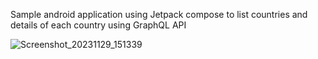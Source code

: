 Sample android application using Jetpack compose to list countries and details of each country using GraphQL API

![Screenshot_20231129_151339](https://github.com/SunnyJithin/CountryFromGraphQL/assets/39307777/8c7afe42-2402-46cc-bc9b-593e55a3fd3b)
